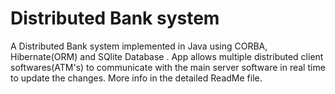 # Distributed Bank system 
 A Distributed Bank system implemented in Java using  CORBA, Hibernate(ORM) and SQlite Database . App allows  multiple distributed client softwares(ATM's) to communicate with the main server software in real time to update the changes.
More info in the detailed ReadMe file.
